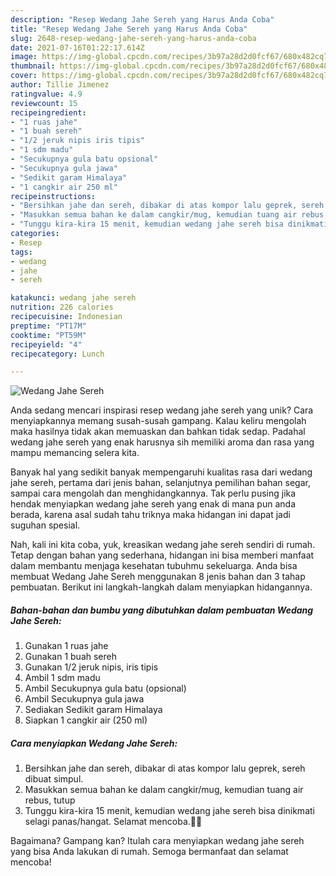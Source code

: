 ```yaml
---
description: "Resep Wedang Jahe Sereh yang Harus Anda Coba"
title: "Resep Wedang Jahe Sereh yang Harus Anda Coba"
slug: 2648-resep-wedang-jahe-sereh-yang-harus-anda-coba
date: 2021-07-16T01:22:17.614Z
image: https://img-global.cpcdn.com/recipes/3b97a28d2d0fcf67/680x482cq70/wedang-jahe-sereh-foto-resep-utama.jpg
thumbnail: https://img-global.cpcdn.com/recipes/3b97a28d2d0fcf67/680x482cq70/wedang-jahe-sereh-foto-resep-utama.jpg
cover: https://img-global.cpcdn.com/recipes/3b97a28d2d0fcf67/680x482cq70/wedang-jahe-sereh-foto-resep-utama.jpg
author: Tillie Jimenez
ratingvalue: 4.9
reviewcount: 15
recipeingredient:
- "1 ruas jahe"
- "1 buah sereh"
- "1/2 jeruk nipis iris tipis"
- "1 sdm madu"
- "Secukupnya gula batu opsional"
- "Secukupnya gula jawa"
- "Sedikit garam Himalaya"
- "1 cangkir air 250 ml"
recipeinstructions:
- "Bersihkan jahe dan sereh, dibakar di atas kompor lalu geprek, sereh dibuat simpul."
- "Masukkan semua bahan ke dalam cangkir/mug, kemudian tuang air rebus, tutup"
- "Tunggu kira-kira 15 menit, kemudian wedang jahe sereh bisa dinikmati selagi panas/hangat. Selamat mencoba.🥰🥰"
categories:
- Resep
tags:
- wedang
- jahe
- sereh

katakunci: wedang jahe sereh 
nutrition: 226 calories
recipecuisine: Indonesian
preptime: "PT17M"
cooktime: "PT59M"
recipeyield: "4"
recipecategory: Lunch

---
```



![Wedang Jahe Sereh](https://img-global.cpcdn.com/recipes/3b97a28d2d0fcf67/680x482cq70/wedang-jahe-sereh-foto-resep-utama.jpg)

Anda sedang mencari inspirasi resep wedang jahe sereh yang unik? Cara menyiapkannya memang susah-susah gampang. Kalau keliru mengolah maka hasilnya tidak akan memuaskan dan bahkan tidak sedap. Padahal wedang jahe sereh yang enak harusnya sih memiliki aroma dan rasa yang mampu memancing selera kita.

Banyak hal yang sedikit banyak mempengaruhi kualitas rasa dari wedang jahe sereh, pertama dari jenis bahan, selanjutnya pemilihan bahan segar, sampai cara mengolah dan menghidangkannya. Tak perlu pusing jika hendak menyiapkan wedang jahe sereh yang enak di mana pun anda berada, karena asal sudah tahu triknya maka hidangan ini dapat jadi suguhan spesial.




Nah, kali ini kita coba, yuk, kreasikan wedang jahe sereh sendiri di rumah. Tetap dengan bahan yang sederhana, hidangan ini bisa memberi manfaat dalam membantu menjaga kesehatan tubuhmu sekeluarga. Anda bisa membuat Wedang Jahe Sereh menggunakan 8 jenis bahan dan 3 tahap pembuatan. Berikut ini langkah-langkah dalam menyiapkan hidangannya.

<!--inarticleads1-->

##### Bahan-bahan dan bumbu yang dibutuhkan dalam pembuatan Wedang Jahe Sereh:

1. Gunakan 1 ruas jahe
1. Gunakan 1 buah sereh
1. Gunakan 1/2 jeruk nipis, iris tipis
1. Ambil 1 sdm madu
1. Ambil Secukupnya gula batu (opsional)
1. Ambil Secukupnya gula jawa
1. Sediakan Sedikit garam Himalaya
1. Siapkan 1 cangkir air (250 ml)




<!--inarticleads2-->

##### Cara menyiapkan Wedang Jahe Sereh:

1. Bersihkan jahe dan sereh, dibakar di atas kompor lalu geprek, sereh dibuat simpul.
1. Masukkan semua bahan ke dalam cangkir/mug, kemudian tuang air rebus, tutup
1. Tunggu kira-kira 15 menit, kemudian wedang jahe sereh bisa dinikmati selagi panas/hangat. Selamat mencoba.🥰🥰




Bagaimana? Gampang kan? Itulah cara menyiapkan wedang jahe sereh yang bisa Anda lakukan di rumah. Semoga bermanfaat dan selamat mencoba!
